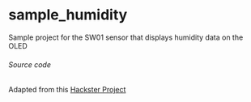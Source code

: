 # sample_humidity
Sample project for the SW01 sensor that displays humidity data on the OLED

###### Source code

Adapted from this [Hackster Project](https://www.hackster.io/Brittany_Bull/serial-humidity-monitor-7c30d5)
